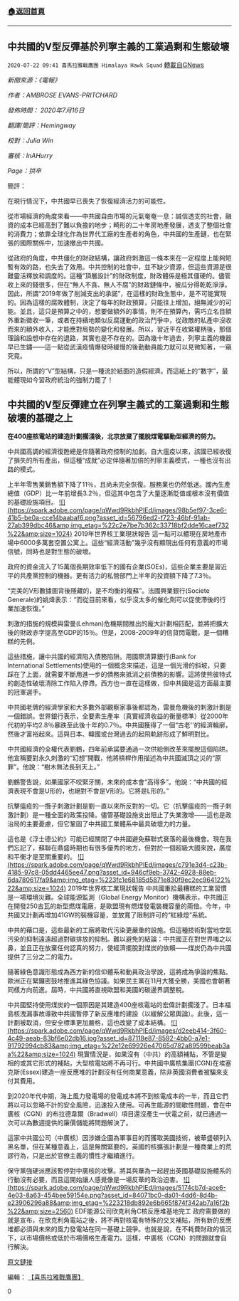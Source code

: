 ###  [:house:返回首頁](https://github.com/ourhimalayas/txt)
---

## 中共國的V型反彈基於列寧主義的工業過剩和生態破壞
`2020-07-22 09:41 喜馬拉雅戰鷹團 Himalaya Hawk Squad` [轉載自GNews](https://gnews.org/zh-hant/272414/)

*新聞來源：《電報》*

*作者：AMBROSE EVANS-PRITCHARD*

*發佈時間： 2020年7月16日*

*翻譯/簡評：Hemingway*

*校對：Julia Win*

*審核：InAHurry*

*Page：拱卒*

簡評：

在現行情況下，中共國早已喪失了恢復經濟活力的可能性。

從市場經濟的角度來看——中共國自由市場的元氣奄奄一息：誠信透支的社會，融資的成本已經高到了難以負擔的地步；畸形的二十年房地產發展，透支了整個社會的消費力；依靠全球化作為世界代工廠的生產者的角色，中共國的生產鏈，也在緊張的國際關係中，加速撤出中共國。

從政府的角度，中共僵化的財政結構，讓政府刺激這一條本來在一定程度上能夠短暫有效的路，也失去了效用。中共控制的社會中，並不缺少資源，但這些資源是很難靈活釋放和調度的。這種“頂層設計”的財政制度，財政體係是極其僵硬的。儘管收上來的錢很多，但在“無人不貪、無人不腐”的財政鏈條中，被瓜分得乾乾淨淨。因此，所謂“2019年做了削減支出的承諾”，在這樣的財政生態中，是不可能實現的。因為這樣的腐敗體制，決定了每年的財政預算，只能往上增加，絕無減少的可能。並且，這只是預算之中的，想要做額外的事情，則不在預算內，需巧立名目額外重新徵收一筆，或者在持續地類似反腐運動的政治鬥爭中，從政敵的私產中沒收而來的額外收入，才能應對局勢的變化和發展。所以，習近平在收緊權柄後，那個理論和設想中存在的退路，其實也是不存在的。因為幾十年過去，列寧主義的機器早已生鏽——這一點從武漢疫情爆發時緩慢的後勤動員能力就可以見微知著，一窺究竟。

所以，所謂的“V”型結構，只是一種流於紙面的造假經濟。而這紙上的“數字”，最能體現如今習政府統治的強制力罷了！



##  **中共國的V型反彈建立在列寧主義式的工業過剩和生態破壞的基礎之上** 



**在400座核電站的建造計劃擱淺後，北京放棄了擺脫煤電驅動型經濟的努力。**

中共國高調的經濟復甦總是伴隨著政府控制的加劇。自大瘟疫以來，該國已經收復了損失的所有產出，但這種“成就”必定伴隨著加倍的列寧主義模式，一種也沒有出路的模式。

上半年零售業銷售額下降了11％，且尚未完全恢復。服務業也仍然低迷。國內生產總值（GDP）比一年前增長3.2％，但這其中包含了大量逐漸貶值或根本沒有價值的基礎設施項目。
 [!\[\](https://spark.adobe.com/page/qWwd9RkbhPIEd/images/98b5ef97-3ce6-41b5-be0a-cce14baabaf6.png?asset_id=56796ed2-f723-46bf-91ab-27ab399dbc46&amp;img_etag=%22c2e7be7b362c33718bf2dde16caef732%22&amp;size=1024)](https://spark.adobe.com/page/qWwd9RkbhPIEd/images/98b5ef97-3ce6-41b5-be0a-cce14baabaf6.png?asset_id=56796ed2-f723-46bf-91ab-27ab399dbc46&amp;img_etag=%22c2e7be7b362c33718bf2dde16caef732%22&amp;size=1024)  2019年世界核工業現狀報告
這一點可以體現在房地產市場中6000多萬套空置公寓上。這些“經濟活動”幾乎沒有顯現出任何有意義的市場信號，同時也是對生態的破壞。

政府的資金流入了15萬個長期效率低下的國有企業(SOEs)，這些企業主要是習近平的共產黨控制的機器。更有活力的私營部門上半年的投資額下降了7.3％。

“完美的V形數據圖背後隱藏的，是不均衡的複蘇”。法國興業銀行(Societe Generale)的姚煒表示：“而從目前來看，似乎沒太多的催化劑可以促使滯後的行業加速恢復。”

刺激的措施的規模與雷曼(Lehman)危機期間推出的龐大計劃相匹配，並將把擴大後的財政赤字提高至GDP的15％。但是，2008-2009年的信貸閃電戰，是一個糟糕的先例。

這些措施，讓中共國的經濟陷入債務陷阱。用國際清算銀行(Bank for International Settlements)使用的一個概念來描述，這是一個光滑的斜坡，只要踩在了上面，就需要不斷用進一步的債務來抵消之前債務的影響。這將使熊彼特式的創造性破壞清除工作陷入停滯。西方也一直在這樣做，但中共國是這方面最主要的冠軍選手。

中共國老牌的經濟學家和大多數外部觀察家事後都認為，雷曼危機後的刺激計劃是一個錯誤。世界銀行表示，全要素生產率（真實經濟收益的衡量標準）從2000年代初的平均2.8％暴跌至此後十年的0.7％。中共國獲得了一個“古老''的經濟輪廓，然後才富裕起來。這與日本、韓國或台灣過去的起飛軌跡形成了鮮明對比。

中共國經濟的全權代表劉鶴，四年前承諾要通過一次供給側改革來擺脫這個陷阱。他宣稱要對永久刺激的“幻想”開戰，他將槓桿作用描述為中共國滅頂之災的“原罪”。他說：“樹木無法長到天上。”

劉鶴警告說，如果國家不咬緊牙關，未來的成本會“高得多”。他說：“中共國的經濟表現不會是U形的，也絕對不會是V形的。它將是L形的。”

抗擊瘟疫的一攬子刺激計劃是劉一直以來所反對的一切。它（抗擊瘟疫的一攬子刺激計劃）是一種全面的政策投降。儘管基礎設施支出阻止了失業激增——這也是政治局的主要憂慮，但它鞏固了中共國工業體系中最具破壞力的力量。

這也是《浮士德公約》可能已經關閉了中共國避免蘇聯式衰落的最後機會。現在我們忘記了，蘇聯在鼎盛時期也有很多優秀的地方，但對於一個超級大國來說，廣度和平衡才是至關重要的。
 [!\[\](https://spark.adobe.com/page/qWwd9RkbhPIEd/images/c791e3d4-c23b-4185-97c8-05dd4465ee47.png?asset_id=946cf9eb-3742-4928-88eb-6da780617fa9&amp;img_etag=%223fc1e68185d5871e830f9ec2ec964122%22&amp;size=1024)](https://spark.adobe.com/page/qWwd9RkbhPIEd/images/c791e3d4-c23b-4185-97c8-05dd4465ee47.png?asset_id=946cf9eb-3742-4928-88eb-6da780617fa9&amp;img_etag=%223fc1e68185d5871e830f9ec2ec964122%22&amp;size=1024)  2019年世界核工業現狀報告
中共國重拾最糟糕的工業習慣是一場環境災難。全球能源監測（Global Energy Monitor）機構表示，中共國正在開發250吉瓦的新型燃煤電廠，是歐盟現有燃煤發電裝機容量的兩倍。今年，中共國又計劃再增加41GW的裝機容量，並放寬了限制許可的“紅綠燈”系統。

中共的藉口是，這些最新的工廠將取代污染更嚴重的設施。但這種技術對當地空氣污染的抑制遠遠超過對碳排放的抑制。難以避免的結論：中共國正在對世界嗤之以鼻，並且正在放棄任何認真的努力，使經濟擺脫對煤炭的依賴——煤炭仍為中共國提供了三分之二的電力。

隨著綠色意識形態成為西方新的信仰體系和動員政治學說，這將成為爭論的焦點。歐洲正在緊鑼密鼓地推進其綠色協議。如果民主黨在11月大獲全勝，美國也會朝著同樣方向前進。屆時，中共國將直視歐盟和美國的碳邊界調整稅。

中共國堅持使用煤炭的一個原因是其建造400座核電站的宏偉計劃擱淺了。日本福島核洩漏事故導致中共國暫停了新反應堆的建設（以緩解公眾輿論）。此後，這一計劃被取消，但安全標準更加嚴格，這也改變了成本結構。
 [!\[\](https://spark.adobe.com/page/qWwd9RkbhPIEd/images/d2eeb414-3f60-4c49-aeab-83bf6e02db16.jpg?asset_id=87118e87-8592-4bb0-a7e1-91792994cb83&amp;img_etag=%22e12e69926e47065d782a89599beab3aa%22&amp;size=1024)](https://spark.adobe.com/page/qWwd9RkbhPIEd/images/d2eeb414-3f60-4c49-aeab-83bf6e02db16.jpg?asset_id=87118e87-8592-4bb0-a7e1-91792994cb83&amp;img_etag=%22e12e69926e47065d782a89599beab3aa%22&amp;size=1024) 
現實情況是，如果沒有（中共）的高額補貼，不管是變相的或其它形式的補貼，大型核電站將不再可行。中共國中廣核集團(CGN)在埃塞克斯(Essex)建造一座反應堆的計劃沒有任何商業意義，除非英國消費者被騙來支付其費用。

到2020年代中期，海上風力發電場的發電成本將不到核電成本的一半，而且它們將以可以忽略不計的安全風險，迅速投入使用。可再生能源的間歇性問題，會在中廣核（CGN）的布拉德韋爾（Bradwell）項目還沒產生一伏電之前，就已通過一次可以為數週提供的廉價儲能將問題解決了。

這家中共國公司（中廣核）因涉嫌企圖為軍事目的而獲取美國技術，被華盛頓列入黑名單，但在某種意義上，這是無關緊要的。英國的核擴張計劃是一種商業上的荒謬行為，只是出於官僚主義的慣性才繼續進行。

保守黨強硬派應該暫停對中廣核的攻擊。將其與華為一起趕出英國基礎設施體系的行動沒有必要，而且這開始讓人感覺像是一場反華的政治迫害。
 [!\[\](https://spark.adobe.com/page/qWwd9RkbhPIEd/images/5174cb7d-ace6-4e03-8a63-454bee59154e.png?asset_id=84071bc0-da01-4dd6-8d4b-e23906296a88&amp;img_etag=%223218db892e6b665f874f342ab7a16f2b%22&amp;size=2560)](https://spark.adobe.com/page/qWwd9RkbhPIEd/images/5174cb7d-ace6-4e03-8a63-454bee59154e.png?asset_id=84071bc0-da01-4dd6-8d4b-e23906296a88&amp;img_etag=%223218db892e6b665f874f342ab7a16f2b%22&amp;size=1024)  EDF能源公司欣克利角C核反應堆基地完工
政府需要做的就是宣布，在欣克利角電站之後，將不再對核電有特殊的交叉補貼，所有新的反應堆都必須與未來的風力發電站在同一基礎上競爭。也就是說，在不耗費財政的情況下，以市場價格或低於市場價格生產電力。這樣，中廣核（CGN）的問題就會自行解決。

[原文鏈接](https://www.telegraph.co.uk/business/2020/07/16/chinas-v-shaped-rebound-built-leninist-industrial-excess-ecological/?WT.mc_id=tmgliveapp_iosshare_AvpCCdJn5zgn)

編輯： [【喜馬拉雅戰鷹團】](https://spark.adobe.com/page/qWwd9RkbhPIEd/)
 
0
